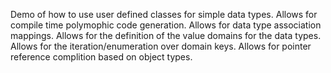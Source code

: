Demo of how to use user defined classes for simple data types.
Allows for compile time polymophic code generation.
Allows for data type association mappings.
Allows for the definition of the value domains for the data types.
Allows for the iteration/enumeration over domain keys.
Allows for pointer reference complition based on object types.
